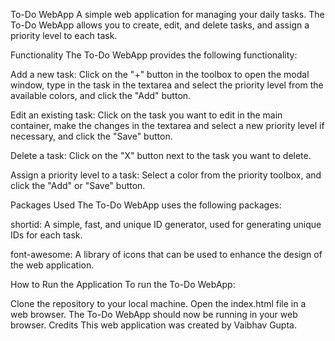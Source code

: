 To-Do WebApp
A simple web application for managing your daily tasks. The To-Do WebApp allows you to create, edit, and delete tasks, and assign a priority level to each task.

Functionality
The To-Do WebApp provides the following functionality:

Add a new task: Click on the "+" button in the toolbox to open the modal window, type in the task in the textarea and select the priority level from the available colors, and click the "Add" button.

Edit an existing task: Click on the task you want to edit in the main container, make the changes in the textarea and select a new priority level if necessary, and click the "Save" button.

Delete a task: Click on the "X" button next to the task you want to delete.

Assign a priority level to a task: Select a color from the priority toolbox, and click the "Add" or "Save" button.

Packages Used
The To-Do WebApp uses the following packages:

shortid: A simple, fast, and unique ID generator, used for generating unique IDs for each task.

font-awesome: A library of icons that can be used to enhance the design of the web application.

How to Run the Application
To run the To-Do WebApp:

Clone the repository to your local machine.
Open the index.html file in a web browser.
The To-Do WebApp should now be running in your web browser.
Credits
This web application was created by Vaibhav Gupta.